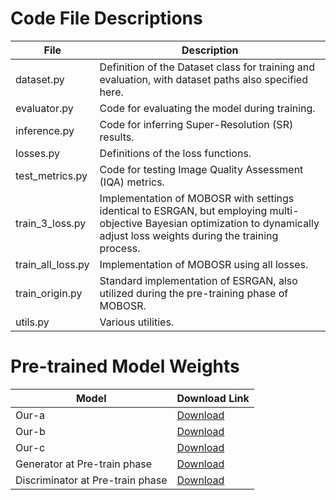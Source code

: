 # Code File Descriptions
| File              | Description                                                                                                                                                                     |
|-------------------|---------------------------------------------------------------------------------------------------------------------------------------------------------------------------------|
| dataset.py        | Definition of the Dataset class for training and evaluation, with dataset paths also specified here.                                                                            |
| evaluator.py      | Code for evaluating the model during training.                                                                                                                                  |
| inference.py      | Code for inferring Super-Resolution (SR) results.                                                                                                                               |
| losses.py         | Definitions of the loss functions.                                                                                                                                              |
| test_metrics.py   | Code for testing Image Quality Assessment (IQA) metrics.                                                                                                                        |
| train_3_loss.py   | Implementation of MOBOSR with settings identical to ESRGAN, but employing multi-objective Bayesian optimization to dynamically adjust loss weights during the training process. |
| train_all_loss.py | Implementation of MOBOSR using all losses.                                                                                                                                      |
| train_origin.py   | Standard implementation of ESRGAN, also utilized during the pre-training phase of MOBOSR.                                                                                       |
| utils.py          | Various utilities.                                                                                                                                                              |
# Pre-trained Model Weights
| Model                            | Download Link                                                                                     |
|----------------------------------|---------------------------------------------------------------------------------------------------|
| Our-a                            | [Download](https://drive.google.com/file/d/1GnltJSNIJnvnO2CCyXOI1RZaEPKp0J7V/view?usp=drive_link) |
| Our-b                            | [Download](https://drive.google.com/file/d/1EGvElFHZ7-SHvyXCoO2GzjaSezE-M4QG/view?usp=drive_link) |
| Our-c                            | [Download](https://drive.google.com/file/d/1Kup-TcfaTOPSpFPf1lQPlkrNfeto_6Xm/view?usp=drive_link) |
| Generator at Pre-train phase     | [Download](https://drive.google.com/file/d/1yXnL-9NBYX7zRNIUaEDuCLRL_8XrhrZr/view?usp=drive_link) |
| Discriminator at Pre-train phase | [Download](https://drive.google.com/file/d/1nvAAemRYlHshQh7997EcnTIsxH06Of6C/view?usp=drive_link) |